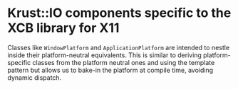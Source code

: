 Krust::IO components specific to the XCB library for X11
========================================================

Classes like `WindowPlatform` and `ApplicationPlatform` are intended to
nestle inside their platform-neutral equivalents.
This is similar to deriving platform-specific classes from the platform
neutral ones and using the template pattern but allows us to bake-in the
platform at compile time, avoiding dynamic dispatch.